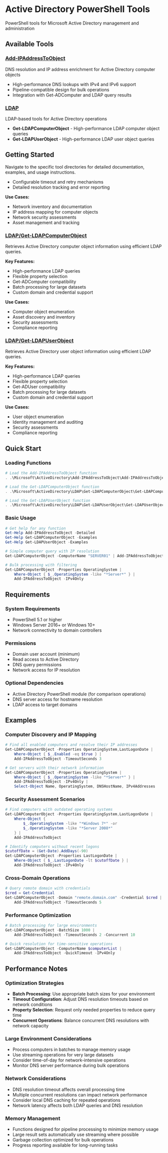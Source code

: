 # Active Directory PowerShell Tools
PowerShell tools for Microsoft Active Directory management and administration

## Available Tools

### [Add-IPAddressToObject](./Add-IPAddressToObject/)
DNS resolution and IP address enrichment for Active Directory computer objects
- High-performance DNS lookups with IPv4 and IPv6 support
- Pipeline-compatible design for bulk operations
- Integration with Get-ADComputer and LDAP query results

### [LDAP](./LDAP/)
LDAP-based tools for Active Directory operations
- **Get-LDAPComputerObject** - High-performance LDAP computer object queries
- **Get-LDAPUserObject** - High-performance LDAP user object queries

## Getting Started
Navigate to the specific tool directories for detailed documentation, examples, and usage instructions.
- Configurable timeout and retry mechanisms
- Detailed resolution tracking and error reporting

**Use Cases:**
- Network inventory and documentation
- IP address mapping for computer objects
- Network security assessments
- Asset management and tracking

### [LDAP/Get-LDAPComputerObject](./LDAP/Get-LDAPComputerObject/)
Retrieves Active Directory computer object information using efficient LDAP queries.

**Key Features:**
- High-performance LDAP queries
- Flexible property selection
- Get-ADComputer compatibility
- Batch processing for large datasets
- Custom domain and credential support

**Use Cases:**
- Computer object enumeration
- Asset discovery and inventory
- Security assessments
- Compliance reporting

### [LDAP/Get-LDAPUserObject](./LDAP/Get-LDAPUserObject/)
Retrieves Active Directory user object information using efficient LDAP queries.

**Key Features:**
- High-performance LDAP queries
- Flexible property selection
- Get-ADUser compatibility
- Batch processing for large datasets
- Custom domain and credential support

**Use Cases:**
- User object enumeration
- Identity management and auditing
- Security assessments
- Compliance reporting

## Quick Start

### Loading Functions
```powershell
# Load the Add-IPAddressToObject function
. .\Microsoft\ActiveDirectory\Add-IPAddressToObject\Add-IPAddressToObject.ps1

# Load the Get-LDAPComputerObject function
. .\Microsoft\ActiveDirectory\LDAP\Get-LDAPComputerObject\Get-LDAPComputerObject.ps1

# Load the Get-LDAPUserObject function
. .\Microsoft\ActiveDirectory\LDAP\Get-LDAPUserObject\Get-LDAPUserObject.ps1
```

### Basic Usage
```powershell
# Get help for any function
Get-Help Add-IPAddressToObject -Detailed
Get-Help Get-LDAPComputerObject -Examples
Get-Help Get-LDAPUserObject -Examples

# Simple computer query with IP resolution
Get-LDAPComputerObject -ComputerName "SERVER01" | Add-IPAddressToObject

# Bulk processing with filtering
Get-LDAPComputerObject -Properties OperatingSystem | 
    Where-Object { $_.OperatingSystem -like "*Server*" } | 
    Add-IPAddressToObject -IPv4Only
```

## Requirements

### System Requirements
- PowerShell 5.1 or higher
- Windows Server 2016+ or Windows 10+
- Network connectivity to domain controllers

### Permissions
- Domain user account (minimum)
- Read access to Active Directory
- DNS query permissions
- Network access for IP resolution

### Optional Dependencies
- Active Directory PowerShell module (for comparison operations)
- DNS server access for hostname resolution
- LDAP access to target domains

## Examples

### Computer Discovery and IP Mapping
```powershell
# Find all enabled computers and resolve their IP addresses
Get-LDAPComputerObject -Properties OperatingSystem,LastLogonDate | 
    Where-Object { $_.Enabled -eq $true } |
    Add-IPAddressToObject -TimeoutSeconds 3

# Get servers with their network information
Get-LDAPComputerObject -Properties OperatingSystem | 
    Where-Object { $_.OperatingSystem -like "*Server*" } |
    Add-IPAddressToObject -IPv4Only |
    Select-Object Name, OperatingSystem, DNSHostName, IPv4Addresses
```

### Security Assessment Scenarios
```powershell
# Find computers with outdated operating systems
Get-LDAPComputerObject -Properties OperatingSystem,LastLogonDate |
    Where-Object { 
        $_.OperatingSystem -like "*Windows 7*" -or 
        $_.OperatingSystem -like "*Server 2008*" 
    } |
    Add-IPAddressToObject

# Identify computers without recent logons
$cutoffDate = (Get-Date).AddDays(-90)
Get-LDAPComputerObject -Properties LastLogonDate |
    Where-Object { $_.LastLogonDate -lt $cutoffDate } |
    Add-IPAddressToObject -IPv4Only
```

### Cross-Domain Operations
```powershell
# Query remote domain with credentials
$cred = Get-Credential
Get-LDAPComputerObject -Domain "remote.domain.com" -Credential $cred |
    Add-IPAddressToObject -TimeoutSeconds 5
```

### Performance Optimization
```powershell
# Batch processing for large environments
Get-LDAPComputerObject -BatchSize 1000 |
    Add-IPAddressToObject -TimeoutSeconds 2 -Concurrent 10

# Quick resolution for time-sensitive operations
Get-LDAPComputerObject -ComputerName $computerList |
    Add-IPAddressToObject -QuickTimeout -IPv4Only
```

## Performance Notes

### Optimization Strategies
- **Batch Processing**: Use appropriate batch sizes for your environment
- **Timeout Configuration**: Adjust DNS resolution timeouts based on network conditions
- **Property Selection**: Request only needed properties to reduce query time
- **Concurrent Operations**: Balance concurrent DNS resolutions with network capacity

### Large Environment Considerations
- Process computers in batches to manage memory usage
- Use streaming operations for very large datasets
- Consider time-of-day for network-intensive operations
- Monitor DNS server performance during bulk operations

### Network Considerations
- DNS resolution timeout affects overall processing time
- Multiple concurrent resolutions can impact network performance
- Consider local DNS caching for repeated operations
- Network latency affects both LDAP queries and DNS resolution

### Memory Management
- Functions designed for pipeline processing to minimize memory usage
- Large result sets automatically use streaming where possible
- Garbage collection optimized for bulk operations
- Progress reporting available for long-running tasks
